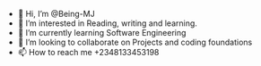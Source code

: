 - 👋 Hi, I’m @Being-MJ
- 👀 I’m interested in Reading, writing and learning.
- 🌱 I’m currently learning Software Engineering 
- 💞️ I’m looking to collaborate on Projects and coding foundations 
- 📫 How to reach me +2348133453198

<!---
Being-MJ/Being-MJ is a ✨ special ✨ repository because its `README.md` (this file) appears on your GitHub profile.
You can click the Preview link to take a look at your changes.
--->
